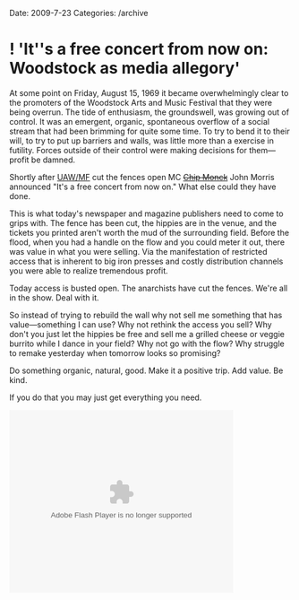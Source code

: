 Date: 2009-7-23
Categories: /archive

# ! 'It''s a free concert from now on: Woodstock as media allegory'

At some point on Friday, August 15, 1969 it became overwhelmingly clear to the promoters of the Woodstock Arts and Music Festival that they were being overrun. The tide of enthusiasm, the groundswell, was growing out of control.  It was an emergent, organic, spontaneous overflow of a social stream that had been brimming for quite some time. To try to bend it to their will, to try to put up barriers and walls, was little more than a exercise in futility. Forces outside of their control were making decisions for them— profit be damned.

Shortly after <a href="http://en.wikipedia.org/wiki/Up_Against_the_Wall_Motherfuckers">UAW/MF</a> cut the fences open MC <a href="http://en.wikipedia.org/wiki/Chip_Monck"><del datetime="2009-08-17T19:37:59+00:00">Chip Monck</del></a> John Morris announced "It's a free concert from now on." What else could they have done.

This is what today's newspaper and magazine publishers need to come to grips with.  The fence has been cut, the hippies are in the venue, and the tickets you printed aren't worth the mud of the surrounding field. Before the flood, when you had a handle on the flow and you could meter it out, there was value in what you were selling.  Via the manifestation of restricted access that is inherent to big iron presses and costly distribution channels you were able to realize tremendous profit. 

Today access is busted open.  The anarchists have cut the fences. We're all in the show. Deal with it.

So instead of trying to rebuild the wall why not sell me something that has value—something I can use?  Why not rethink the access you sell? Why don't you just let the hippies be free and sell me a grilled cheese or veggie burrito while I dance in your field?  Why not go with the flow? Why struggle to remake yesterday when tomorrow looks so promising?

Do something organic, natural, good.  Make it a positive trip.  Add value. Be kind. 

If you do that you may just get everything you need.

<embed id="VideoPlayback" src="http://video.google.com/googleplayer.swf?docid=3222428405488271724&hl=en&fs=true" style="width:400px;height:326px" allowFullScreen="true" allowScriptAccess="always" type="application/x-shockwave-flash"> </embed>
